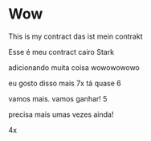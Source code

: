 # Wow

This is my contract
das ist mein contrakt

Esse é meu 
contract cairo Stark 


adicionando muita coisa
wowowowowo

eu gosto disso mais 7x
tá quase 6

vamos mais. vamos ganhar!
5

precisa mais umas vezes ainda!

4x
